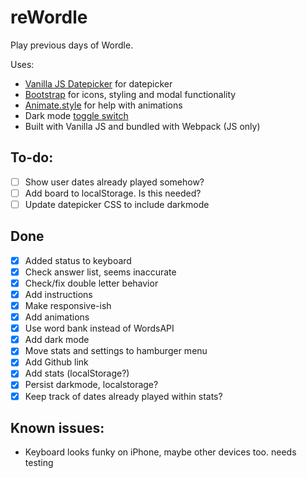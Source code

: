 # reWordle
Play previous days of Wordle. 

Uses:
- [Vanilla JS Datepicker](https://mymth.github.io/vanillajs-datepicker/#/) for datepicker
- [Bootstrap](https://getbootstrap.com/) for icons, styling and modal functionality
- [Animate.style](https://animate.style) for help with animations
- Dark mode [toggle switch](https://codepen.io/personable/pen/NWLZrV)
- Built with Vanilla JS and bundled with Webpack (JS only)

## To-do:
- [ ] Show user dates already played somehow?
- [ ] Add board to localStorage. Is this needed?
- [ ] Update datepicker CSS to include darkmode 

## Done
- [x] Added status to keyboard
- [x] Check answer list, seems inaccurate
- [x] Check/fix double letter behavior
- [x] Add instructions
- [x] Make responsive-ish
- [x] Add animations 
- [x] Use word bank instead of WordsAPI
- [x] Add dark mode 
- [x] Move stats and settings to hamburger menu
- [x] Add Github link
- [x] Add stats (localStorage?)
- [x] Persist darkmode, localstorage?
- [x] Keep track of dates already played within stats?

## Known issues:
- Keyboard looks funky on iPhone, maybe other devices too. needs testing
